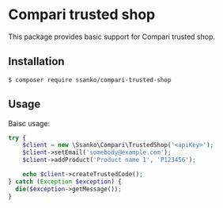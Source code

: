 # Compari trusted shop
This package provides basic support for Compari trusted shop.

## Installation

```shell
$ composer require ssanko/compari-trusted-shop
```

## Usage
Baisc usage:

```php
try {
    $client = new \Ssanko\Compari\TrustedShop('<apiKey>');
    $client->setEmail('somebody@example.com');
    $client->addProduct('Product name 1', 'P123456');

    echo $client->createTrustedCode();
} catch (Exception $exception) {
  die($exception->getMessage());
}
```
